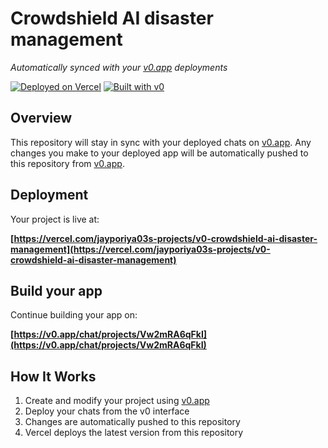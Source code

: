 # Crowdshield AI disaster management

*Automatically synced with your [v0.app](https://v0.app) deployments*

[![Deployed on Vercel](https://img.shields.io/badge/Deployed%20on-Vercel-black?style=for-the-badge&logo=vercel)](https://vercel.com/jayporiya03s-projects/v0-crowdshield-ai-disaster-management)
[![Built with v0](https://img.shields.io/badge/Built%20with-v0.app-black?style=for-the-badge)](https://v0.app/chat/projects/Vw2mRA6qFkI)

## Overview

This repository will stay in sync with your deployed chats on [v0.app](https://v0.app).
Any changes you make to your deployed app will be automatically pushed to this repository from [v0.app](https://v0.app).

## Deployment

Your project is live at:

**[https://vercel.com/jayporiya03s-projects/v0-crowdshield-ai-disaster-management](https://vercel.com/jayporiya03s-projects/v0-crowdshield-ai-disaster-management)**

## Build your app

Continue building your app on:

**[https://v0.app/chat/projects/Vw2mRA6qFkI](https://v0.app/chat/projects/Vw2mRA6qFkI)**

## How It Works

1. Create and modify your project using [v0.app](https://v0.app)
2. Deploy your chats from the v0 interface
3. Changes are automatically pushed to this repository
4. Vercel deploys the latest version from this repository
